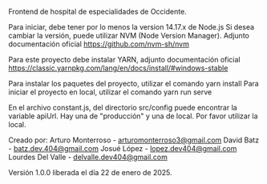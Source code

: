Frontend de hospital de especialidades de Occidente.

Para iniciar, debe tener por lo menos la version 14.17.x de Node.js Si desea cambiar la versión, puede utilizar NVM (Node Version Manager). Adjunto documentación oficial https://github.com/nvm-sh/nvm

Para este proyecto debe instalar YARN, adjunto documentación oficial https://classic.yarnpkg.com/lang/en/docs/install/#windows-stable

Para instalar los paquetes del proyecto, utilizar el comando yarn install 
Para iniciar el proyecto en local, utilizar el comando yarn run serve

En el archivo constant.js, del directorio src/config puede encontrar la variable apiUrl. Hay una de "producción" y una de local. Por favor utilizar la local.

Creado por:
Arturo Monterroso - arturomonterroso3@gmail.com
David Batz - batz.dev.404@gmail.com
Josué López - lopez.dev404@gmail.com
Lourdes Del Valle - delvalle.dev404@gmail.com

Versión 1.0.0 liberada el día 22 de enero de 2025.
